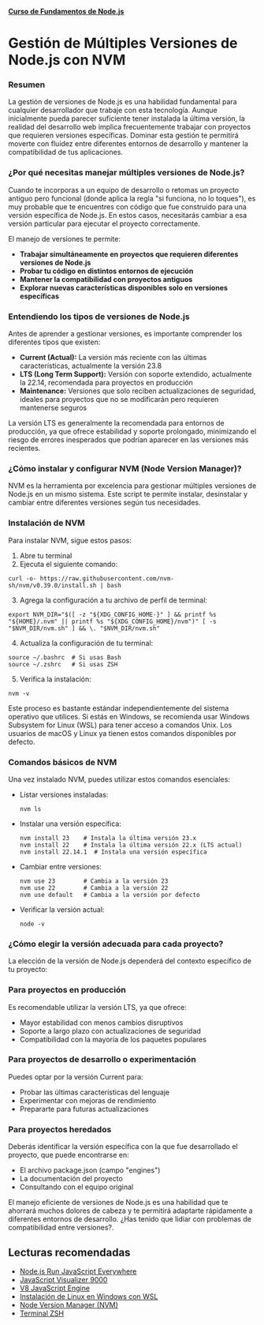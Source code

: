 **[Curso de Fundamentos de Node.js](./../README.MD)**
# Gestión de Múltiples Versiones de Node.js con NVM

### Resumen
La gestión de versiones de Node.js es una habilidad fundamental para cualquier desarrollador que trabaje con esta tecnología. Aunque inicialmente pueda parecer suficiente tener instalada la última versión, la realidad del desarrollo web implica frecuentemente trabajar con proyectos que requieren versiones específicas. Dominar esta gestión te permitirá moverte con fluidez entre diferentes entornos de desarrollo y mantener la compatibilidad de tus aplicaciones.

### ¿Por qué necesitas manejar múltiples versiones de Node.js?
Cuando te incorporas a un equipo de desarrollo o retomas un proyecto antiguo pero funcional (donde aplica la regla "si funciona, no lo toques"), es muy probable que te encuentres con código que fue construido para una versión específica de Node.js. En estos casos, necesitarás cambiar a esa versión particular para ejecutar el proyecto correctamente.

El manejo de versiones te permite:
* __Trabajar simultáneamente en proyectos que requieren diferentes versiones de Node.js__
* __Probar tu código en distintos entornos de ejecución__
* __Mantener la compatibilidad con proyectos antiguos__
* __Explorar nuevas características disponibles solo en versiones específicas__

### Entendiendo los tipos de versiones de Node.js
Antes de aprender a gestionar versiones, es importante comprender los diferentes tipos que existen:

* __Current (Actual):__ La versión más reciente con las últimas características, actualmente la versión 23.8
* __LTS (Long Term Support):__ Versión con soporte extendido, actualmente la 22.14, recomendada para proyectos en producción
* __Maintenance:__ Versiones que solo reciben actualizaciones de seguridad, ideales para proyectos que no se modificarán pero requieren mantenerse seguros

La versión LTS es generalmente la recomendada para entornos de producción, ya que ofrece estabilidad y soporte prolongado, minimizando el riesgo de errores inesperados que podrían aparecer en las versiones más recientes.

### ¿Cómo instalar y configurar NVM (Node Version Manager)?
NVM es la herramienta por excelencia para gestionar múltiples versiones de Node.js en un mismo sistema. Este script te permite instalar, desinstalar y cambiar entre diferentes versiones según tus necesidades.

### Instalación de NVM
Para instalar NVM, sigue estos pasos:

1. Abre tu terminal
2. Ejecuta el siguiente comando:
```
curl -o- https://raw.githubusercontent.com/nvm-sh/nvm/v0.39.0/install.sh | bash
```
3. Agrega la configuración a tu archivo de perfil de terminal:
```
export NVM_DIR="$([ -z "${XDG_CONFIG_HOME-}" ] && printf %s "${HOME}/.nvm" || printf %s "${XDG_CONFIG_HOME}/nvm")" [ -s "$NVM_DIR/nvm.sh" ] && \. "$NVM_DIR/nvm.sh"
```
4. Actualiza la configuración de tu terminal:
```
source ~/.bashrc  # Si usas Bash
source ~/.zshrc   # Si usas ZSH
```
5. Verifica la instalación:
```
nvm -v
```
Este proceso es bastante estándar independientemente del sistema operativo que utilices. Si estás en Windows, se recomienda usar Windows Subsystem for Linux (WSL) para tener acceso a comandos Unix. Los usuarios de macOS y Linux ya tienen estos comandos disponibles por defecto.

### Comandos básicos de NVM
Una vez instalado NVM, puedes utilizar estos comandos esenciales:

* Listar versiones instaladas:
    ```
    nvm ls
    ```
* Instalar una versión específica:
    ```
    nvm install 23    # Instala la última versión 23.x
    nvm install 22    # Instala la última versión 22.x (LTS actual)
    nvm install 22.14.1  # Instala una versión específica
    ```
* Cambiar entre versiones:
    ```
    nvm use 23        # Cambia a la versión 23
    nvm use 22        # Cambia a la versión 22
    nvm use default   # Cambia a la versión por defecto
    ```
* Verificar la versión actual:
    ```
    node -v
    ```

### ¿Cómo elegir la versión adecuada para cada proyecto?
La elección de la versión de Node.js dependerá del contexto específico de tu proyecto:

### Para proyectos en producción
Es recomendable utilizar la versión LTS, ya que ofrece:
* Mayor estabilidad con menos cambios disruptivos
* Soporte a largo plazo con actualizaciones de seguridad
* Compatibilidad con la mayoría de los paquetes populares

### Para proyectos de desarrollo o experimentación
Puedes optar por la versión Current para:
* Probar las últimas características del lenguaje
* Experimentar con mejoras de rendimiento
* Prepararte para futuras actualizaciones

### Para proyectos heredados
Deberás identificar la versión específica con la que fue desarrollado el proyecto, que puede encontrarse en:
* El archivo package.json (campo "engines")
* La documentación del proyecto
* Consultando con el equipo original

El manejo eficiente de versiones de Node.js es una habilidad que te ahorrará muchos dolores de cabeza y te permitirá adaptarte rápidamente a diferentes entornos de desarrollo. ¿Has tenido que lidiar con problemas de compatibilidad entre versiones?.

## Lecturas recomendadas
* [Node.js Run JavaScript Everywhere](https://nodejs.org/es)  
* [JavaScript Visualizer 9000](https://www.jsv9000.app/)  
* [V8 JavaScript Engine](https://v8.dev/)
* [Instalación de Linux en Windows con WSL](https://learn.microsoft.com/es-es/windows/wsl/install)  
* [Node Version Manager (NVM)](https://github.com/nvm-sh/nvm)
* [Terminal ZSH](https://ohmyz.sh/)